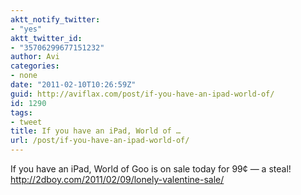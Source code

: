 ```yaml
---
aktt_notify_twitter:
- "yes"
aktt_twitter_id:
- "35706299677151232"
author: Avi
categories:
- none
date: "2011-02-10T10:26:59Z"
guid: http://aviflax.com/post/if-you-have-an-ipad-world-of/
id: 1290
tags:
- tweet
title: If you have an iPad, World of …
url: /post/if-you-have-an-ipad-world-of/
---
```

If you have an iPad, World of Goo is on sale today for 99¢ — a steal! <a href="http://2dboy.com/2011/02/09/lonely-valentine-sale/" rel="nofollow">http://2dboy.com/2011/02/09/lonely-valentine-sale/</a>